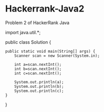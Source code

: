 # Hackerrank-Java2
Problem 2 of HackerRank Java

import java.util.*;

public class Solution {

    public static void main(String[] args) {
        Scanner scan = new Scanner(System.in);
       
        int a=scan.nextInt();
        int b=scan.nextInt();
        int c=scan.nextInt();
        
        System.out.println(a);
        System.out.println(b);
        System.out.println(c);
    }
}
